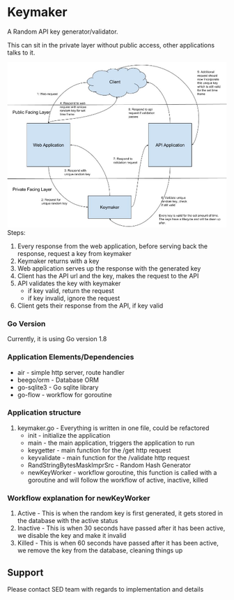 # Keymaker
A Random API key generator/validator. 

This can sit in the private layer without public access, other applications talks to it. 

![Diagram to kind of explain how this could work](https://github.com/Daniel-ltw/Keymaker/blob/master/Keymaker.jpg?raw=true "Steps to how this could work")
Steps:
1. Every response from the web application, before serving back the response, request a key from keymaker
2. Keymaker returns with a key
3. Web application serves up the response with the generated key
4. Client has the API url and the key, makes the request to the API
5. API validates the key with keymaker 
   * if key valid, return the request
   * if key invalid, ignore the request
6. Client gets their response from the API, if key valid

### Go Version
Currently, it is using Go version 1.8

### Application Elements/Dependencies
* air - simple http server, route handler
* beego/orm - Database ORM
* go-sqlite3 - Go sqlite library
* go-flow - workflow for goroutine

### Application structure
1. keymaker.go - Everything is written in one file, could be refactored
   * init - initialize the application
   * main - the main application, triggers the application to run
   * keygetter - main function for the /get http request
   * keyvalidate - main function for the /validate http request
   * RandStringBytesMaskImprSrc - Random Hash Generator
   * newKeyWorker - workflow goroutine, this function is called with a goroutine and will follow the workflow of active, inactive, killed

### Workflow explanation for newKeyWorker
1. Active - This is when the random key is first generated, it gets stored in the database with the active status
2. Inactive - This is when 30 seconds have passed after it has been active, we disable the key and make it invalid
3. Killed - This is when 60 seconds have passed after it has been active, we remove the key from the database, cleaning things up

## Support
Please contact SED team with regards to implementation and details
